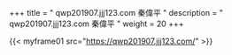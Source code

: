 +++
title = "  qwp201907.jjj123.com 秦偉平 "
description = "  qwp201907.jjj123.com 秦偉平   "
weight = 20
+++


{{< myframe01 src="https://qwp201907.jjj123.com/" >}}

